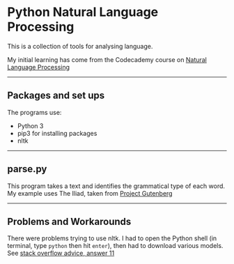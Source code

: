 # Python Natural Language Processing 

This is a collection of tools for analysing language.

My initial learning has come from the Codecademy course on [Natural Language Processing](https://www.codecademy.com/learn/natural-language-processing)

---

## Packages and set ups
The programs use:
* Python 3
* pip3 for installing packages
* nltk

---

## __parse.py__ 
This program takes a text and identifies the grammatical type of each word. My example uses The Iliad, taken from [Project Gutenberg](http://www.gutenberg.org/ebooks/6130)

---

## Problems and Workarounds
There were problems trying to use nltk. I had to open the Python shell (in terminal, type `python` then hit `enter`), then had to download various models. See [stack overflow advice, answer 11](https://stackoverflow.com/questions/38916452/nltk-download-ssl-certificate-verify-failed/59530679#59530679)